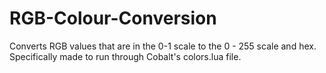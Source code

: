 # RGB-Colour-Conversion
Converts RGB values that are in the 0-1 scale to the 0 - 255 scale and hex. Specifically made to run through Cobalt's colors.lua file.
